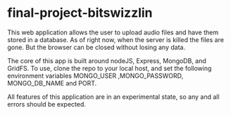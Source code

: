 # final-project-bitswizzlin

This web application allows the user to upload audio files and have them stored in a database.
As of right now, when the server is killed the files are gone. But the browser can be closed without losing any data.

The core of this app is built around nodeJS, Express, MongoDB, and GridFS.
To use, clone the repo to your local host, and set the following environment variables
MONGO_USER ,MONGO_PASSWORD, MONGO_DB_NAME and PORT.

All features of this application are in an experimental state, so any and all errors should be expected.  
